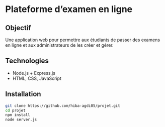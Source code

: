 # Plateforme d’examen en ligne

## Objectif
Une application web pour permettre aux étudiants de passer des examens en ligne et aux administrateurs de les créer et gérer.

## Technologies
- Node.js + Express.js
- HTML, CSS, JavaScript


## Installation
```bash
git clone https://github.com/hiba-agdi05/projet.git
cd projet
npm install
node server.js
